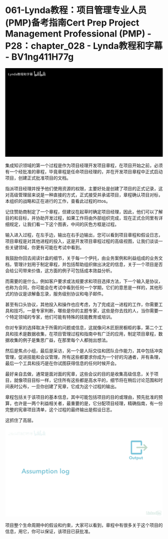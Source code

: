 # 061-Lynda教程：项目管理专业人员(PMP)备考指南Cert Prep Project Management Professional (PMP) - P28：chapter_028 - Lynda教程和字幕 - BV1ng411H77g

![](img/93377d82bf49521eb91fffee40715a78_0.png)

集成知识领域的第一个过程是作为项目经理开发项目章程，在项目开始之前，必须有一个经批准的章程，毕竟章程是任命项目经理的，并在开发项目章程中正式启动项目，创建正式批准项目的文档。

指派项目经理并授予他们使用资源的权限，主要好处是创建了项目的正式记录，这对高级管理层来说是一种直接的方式，正式接受并承诺项目，章程确认项目对标，本组织的战略和正在进行的工作，查看此过程的ittos。

记住赞助商制定了一个章程，但建议在起草时确定项目经理，因此，他们可以了解目的和目标，并协助开发过程，如果工作将由外部组织完成，现在正式合同里有详细规定，让我们看一下这个图表，中间的灰色方框是过程。

输入进入过程，在左手边，输出在右手边输出，您可以看到项目章程和假设日志，项目章程是对其他进程的投入，这是开发项目章程过程的高级视图，让我们谈谈一些关键领域，你更有可能在考试中看到。

我鼓励你回去阅读针盒的细节，关于每一个伊托，由业务案例和利益组成的业务文档，管理计划用于制定章程，并包括帮助组织做出决定的信息，关于一个项目是否会给公司带来价值，这方面的例子可包括成本效益分析。

而需要的是什么，例如客户要求或法规要求和项目选择方法，下一个输入是协议，也称为合同，你可能会在考试中看到任何一个学期，它们的意思是一样的，其他形式的协议是谅解备忘录，服务级别协议和电子邮件。

甚至有口头协议，其他投入和操作也应考虑，为了完成这一进程的工作，你需要工具和技巧，一是专家判断，哪些是你的主题专家，这些是你去找的人，当你需要一个特定领域的专家，他们可能有特殊的技能教育或培训。

你对专家的选择取决于所需的问题或信息，这就像问木匠厨房橱柜的事，第二个工具和技术是数据收集，在项目管理过程和指南中有广泛的应用，制定项目章程，数据收集的例子是集思广益，在那里每个人都抛出想法。

然后是焦点小组，最后是采访，另一个是人际交往和团队合作能力，其中包括冲突管理，促进技能和会议管理，所有这些都要求你成为一个好的沟通者，并有条理，最后一个工具和技巧是在你试图获得信息的任何时候开会。

最好亲自去做，通常是面对面的宪章，这些会议的目的是收集高级信息，关于项目，就像项目目标一样，记住所有这些都是高水平的，细节将在稍后讨论范围和时间表时公布，一旦你创建了宪章，它成为这个过程的输出。

章程包括关于该项目的基本信息，其中可能包括项目的目的或理由，预先批准的预算，也许是一两个利益相关者，最重要的是，它分配项目经理，精确指南，有一份完整的宪章项目清单，这个过程的最终输出是假设日志。

这抓住了高层。

![](img/93377d82bf49521eb91fffee40715a78_2.png)

项目整个生命周期中的假设和约束，大家可以看到，章程中有很多关于这个项目的信息，用它，你可以保证，该项目已获批准。

